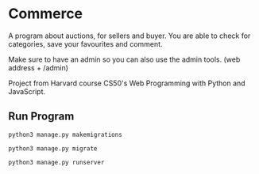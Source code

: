 # Commerce

A program about auctions, for sellers and buyer. You are able to check for categories, save your favourites and comment.

Make sure to have an admin so you can also use the admin tools. (web address + /admin)

Project from Harvard course CS50's Web Programming with Python and JavaScript.

## Run Program
`python3 manage.py makemigrations`

`python3 manage.py migrate`

`python3 manage.py runserver`
